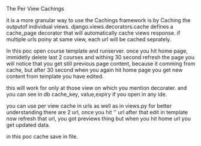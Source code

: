 The Per View Cachings

it is a more granular way to use the Cachings framework is by
Caching the outputof individual views.
django.views.decorators.cache defines a cache_page decorator
that will automatically cache views response. if multiple urls poiny
at same view, each url will be cached seprately.    

In  this poc open course template and runserver. once you hit home page, 
immidetly delete last 2 courses and withing 30 second refresh the page you will notice
that you get still previous page content, because it comming from cache, but after 30 second
when you again hit home page you get new content from template you have edited.

this will work for only at those view on which you mention decorater. and you can see in db 
cache_key, value,expiry if you open in any ide.

you can use per view cache in urls as well as in views.py
for better understanding there are 2 url, once you hit '' url after that edit in template
now refresh that url, you got previews thing but when you hit home url you get updated data.

in this poc cache save in file.